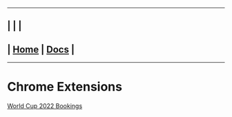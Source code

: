 ---------------------------------------------------------------
| | |
---------------------------------------------------------------
| [Home](/README.md) | [Docs](/docs/README.md) |
---------------------------------------------------------------

*********************

# Chrome Extensions

[World Cup 2022 Bookings](/chrome-extensions/world-cup-2022/world-cup-bookings/README.md)
